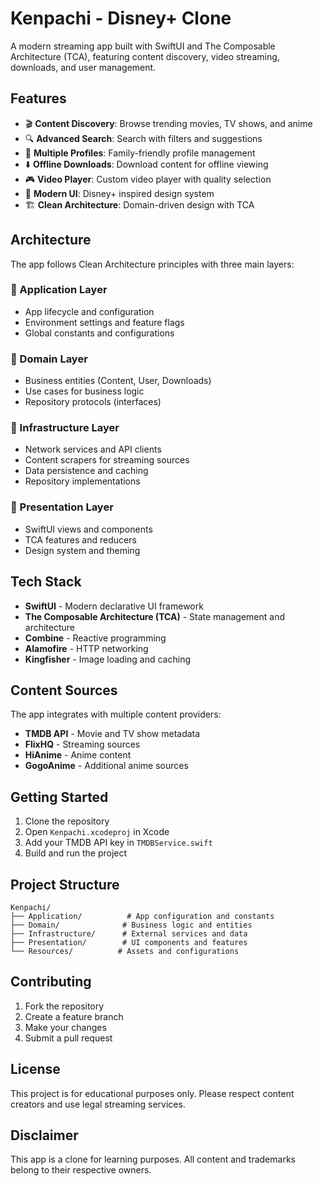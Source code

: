 # Kenpachi - Disney+ Clone

A modern streaming app built with SwiftUI and The Composable Architecture (TCA), featuring content discovery, video streaming, downloads, and user management.

## Features

- 🎬 **Content Discovery**: Browse trending movies, TV shows, and anime
- 🔍 **Advanced Search**: Search with filters and suggestions
- 📱 **Multiple Profiles**: Family-friendly profile management
- ⬇️ **Offline Downloads**: Download content for offline viewing
- 🎮 **Video Player**: Custom video player with quality selection
- 🎨 **Modern UI**: Disney+ inspired design system
- 🏗️ **Clean Architecture**: Domain-driven design with TCA

## Architecture

The app follows Clean Architecture principles with three main layers:

### 🚀 Application Layer
- App lifecycle and configuration
- Environment settings and feature flags
- Global constants and configurations

### 🎯 Domain Layer
- Business entities (Content, User, Downloads)
- Use cases for business logic
- Repository protocols (interfaces)

### 🔧 Infrastructure Layer
- Network services and API clients
- Content scrapers for streaming sources
- Data persistence and caching
- Repository implementations

### 🎨 Presentation Layer
- SwiftUI views and components
- TCA features and reducers
- Design system and theming

## Tech Stack

- **SwiftUI** - Modern declarative UI framework
- **The Composable Architecture (TCA)** - State management and architecture
- **Combine** - Reactive programming
- **Alamofire** - HTTP networking
- **Kingfisher** - Image loading and caching

## Content Sources

The app integrates with multiple content providers:

- **TMDB API** - Movie and TV show metadata
- **FlixHQ** - Streaming sources
- **HiAnime** - Anime content
- **GogoAnime** - Additional anime sources

## Getting Started

1. Clone the repository
2. Open `Kenpachi.xcodeproj` in Xcode
3. Add your TMDB API key in `TMDBService.swift`
4. Build and run the project

## Project Structure

```
Kenpachi/
├── Application/          # App configuration and constants
├── Domain/              # Business logic and entities
├── Infrastructure/      # External services and data
├── Presentation/        # UI components and features
└── Resources/          # Assets and configurations
```

## Contributing

1. Fork the repository
2. Create a feature branch
3. Make your changes
4. Submit a pull request

## License

This project is for educational purposes only. Please respect content creators and use legal streaming services.

## Disclaimer

This app is a clone for learning purposes. All content and trademarks belong to their respective owners.